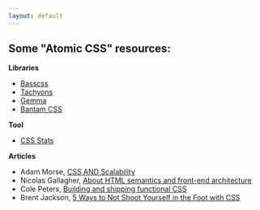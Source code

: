 ```yaml
---
layout: default
---
```

## Some "Atomic CSS" resources:

**Libraries**

- [Basscss](http://www.basscss.com)
- [Tachyons](http://tachyons.io)
- [Gemma](https://github.com/colepeters/gemma)
- [Bantam CSS](http://colmtuite.github.io/bantamcss/docs/utilities.html)

**Tool**

- [CSS Stats](http://cssstats.com)


**Articles**

- Adam Morse, [CSS AND Scalability](http://mrmrs.io/writing/2016/03/24/scalable-css/)
- Nicolas Gallagher, [About HTML semantics and front-end architecture](http://nicolasgallagher.com/about-html-semantics-front-end-architecture/)
- Cole Peters, [Building and shipping functional CSS](https://blog.colepeters.com/building-and-shipping-functional-css/)
- Brent Jackson, [5 Ways to Not Shoot Yourself in the Foot with CSS](http://jxnblk.com/writing/posts/5-ways-to-not-shoot-yourself-in-the-foot-with-css/)
